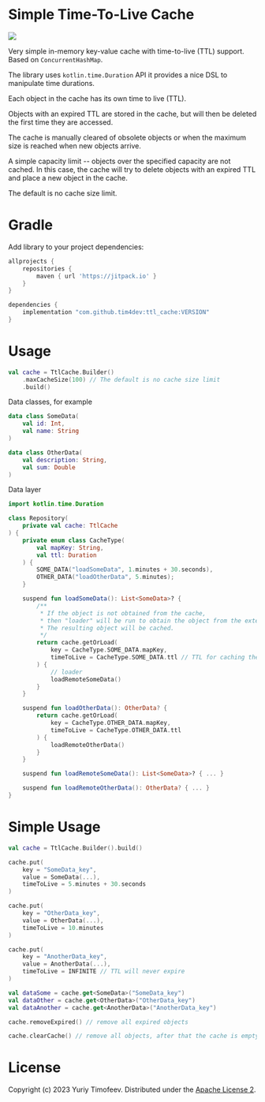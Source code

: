 
# Simple Time-To-Live Cache

[![](https://jitpack.io/v/tim4dev/ttl_cache.svg)](https://jitpack.io/#tim4dev/ttl_cache)

Very simple in-memory key-value cache with time-to-live (TTL) support.
Based on `ConcurrentHashMap`.

The library uses `kotlin.time.Duration` API it provides a nice DSL to manipulate time durations.

Each object in the cache has its own time to live (TTL).

Objects with an expired TTL are stored in the cache, but will then be deleted the first time they
are accessed.

The cache is manually cleared of obsolete objects or when the maximum size is reached when new
objects arrive.

A simple capacity limit -- objects over the specified capacity are not cached. In this case, the
cache will try to delete objects with an expired TTL and place a new object in the cache.

The default is no cache size limit.


# Gradle

Add library to your project dependencies:

```groovy
allprojects {
    repositories {
        maven { url 'https://jitpack.io' }
    }
}

dependencies {
    implementation "com.github.tim4dev:ttl_cache:VERSION"
}
```


# Usage

```kotlin
val cache = TtlCache.Builder()
    .maxCacheSize(100) // The default is no cache size limit
    .build()
```

Data classes, for example

```kotlin
data class SomeData(
    val id: Int,
    val name: String
)

data class OtherData(
    val description: String,
    val sum: Double
)
```

Data layer

```kotlin
import kotlin.time.Duration

class Repository(
    private val cache: TtlCache
) {
    private enum class CacheType(
        val mapKey: String,
        val ttl: Duration
    ) {
        SOME_DATA("loadSomeData", 1.minutes + 30.seconds),
        OTHER_DATA("loadOtherData", 5.minutes);
    }

    suspend fun loadSomeData(): List<SomeData>? {
        /**
         * If the object is not obtained from the cache,
         * then "loader" will be run to obtain the object from the external source.
         * The resulting object will be cached.
         */
        return cache.getOrLoad(
            key = CacheType.SOME_DATA.mapKey,
            timeToLive = CacheType.SOME_DATA.ttl // TTL for caching the object loaded
        ) {
            // loader
            loadRemoteSomeData()
        }
    }

    suspend fun loadOtherData(): OtherData? {
        return cache.getOrLoad(
            key = CacheType.OTHER_DATA.mapKey,
            timeToLive = CacheType.OTHER_DATA.ttl
        ) {
            loadRemoteOtherData()
        }
    }

    suspend fun loadRemoteSomeData(): List<SomeData>? { ... }

    suspend fun loadRemoteOtherData(): OtherData? { ... }
}
```


# Simple Usage

```kotlin
val cache = TtlCache.Builder().build()

cache.put(
    key = "SomeData_key",
    value = SomeData(...),
    timeToLive = 5.minutes + 30.seconds
)

cache.put(
    key = "OtherData_key",
    value = OtherData(...),
    timeToLive = 10.minutes
)

cache.put(
    key = "AnotherData_key",
    value = AnotherData(...),
    timeToLive = INFINITE // TTL will never expire
)

val dataSome = cache.get<SomeData>("SomeData_key")
val dataOther = cache.get<OtherData>("OtherData_key")
val dataAnother = cache.get<AnotherData>("AnotherData_key")

cache.removeExpired() // remove all expired objects 

cache.clearCache() // remove all objects, after that the cache is empty

```


# License

Copyright (c) 2023 Yuriy Timofeev.
Distributed under the [Apache License 2](http://www.apache.org/licenses/LICENSE-2.0). 
